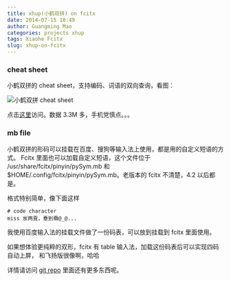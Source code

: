```yaml
---
title: xhup(小鹤双拼) on fcitx
date: 2014-07-15 18:49
author: Guangming Mao
categories: projects xhup
tags: Xiaohe Fcitx
slug: xhup-on-fcitx
---
```


### cheat sheet
小鹤双拼的 cheat sheet，支持编码、词语的双向查询，看图：

<img src="../../images/xhup-cheat-sheet.png" alt="小鹤双拼 cheat sheet" />

点击[这里](./cheat-sheet.html)访问。数据 3.3M 多，手机党慎点。。。

### mb file
小鹤双拼的形码可以挂载在百度、搜狗等输入法上使用，都是用的自定义短语的方式。
Fcitx 里面也可以加载自定义短语，这个文件位于 /usr/share/fcitx/pinyin/pySym.mb 和
$HOME/.config/fcitx/pinyin/pySym.mb。老版本的 fcitx 不清楚，4.2 以后都是。

格式特别简单，像下面这样

    # code character
    miss 汖两覔，惷到奣@_@...

我使用百度输入法的挂载文件做了一份码表，可以放到挂载到 fcitx 里面使用。

如果想体验更纯粹的双形，fcitx 有 table 输入法，加载这份码表后可以实现四码自动上屏，
和飞扬版很像啊，哈哈

详情请访问 [git repo](https://github.com/maogm12/fcitx-xhup) 里面还有更多东西呢。
